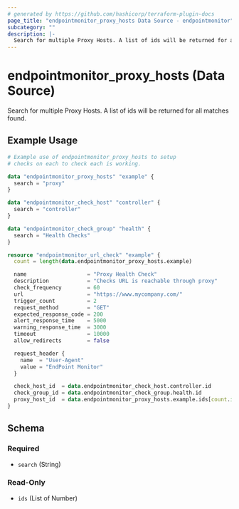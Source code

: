 ```yaml
---
# generated by https://github.com/hashicorp/terraform-plugin-docs
page_title: "endpointmonitor_proxy_hosts Data Source - endpointmonitor"
subcategory: ""
description: |-
  Search for multiple Proxy Hosts. A list of ids will be returned for all matches found.
---
```


# endpointmonitor_proxy_hosts (Data Source)

Search for multiple Proxy Hosts. A list of ids will be returned for all matches found.

## Example Usage

```terraform
# Example use of endpointmonitor_proxy_hosts to setup
# checks on each to check each is working.

data "endpointmonitor_proxy_hosts" "example" {
  search = "proxy"
}

data "endpointmonitor_check_host" "controller" {
  search = "controller"
}

data "endpointmonitor_check_group" "health" {
  search = "Health Checks"
}

resource "endpointmonitor_url_check" "example" {
  count = length(data.endpointmonitor_proxy_hosts.example)

  name                   = "Proxy Health Check"
  description            = "Checks URL is reachable through proxy"
  check_frequency        = 60
  url                    = "https://www.mycompany.com/"
  trigger_count          = 2
  request_method         = "GET"
  expected_response_code = 200
  alert_response_time    = 5000
  warning_response_time  = 3000
  timeout                = 10000
  allow_redirects        = false

  request_header {
    name  = "User-Agent"
    value = "EndPoint Monitor"
  }

  check_host_id  = data.endpointmonitor_check_host.controller.id
  check_group_id = data.endpointmonitor_check_group.health.id
  proxy_host_id  = data.endpointmonitor_proxy_hosts.example.ids[count.index]
}
```

<!-- schema generated by tfplugindocs -->
## Schema

### Required

- `search` (String)

### Read-Only

- `ids` (List of Number)
